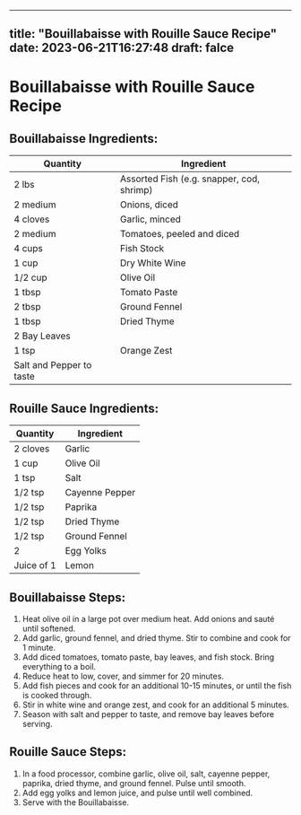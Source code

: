 
---
title: "Bouillabaisse with Rouille Sauce Recipe"
date: 2023-06-21T16:27:48
draft: falce
---

# Bouillabaisse with Rouille Sauce Recipe

## Bouillabaisse Ingredients:
| Quantity | Ingredient |
| --- | --- |
| 2 lbs | Assorted Fish (e.g. snapper, cod, shrimp) |
| 2 medium | Onions, diced |
| 4 cloves | Garlic, minced |
| 2 medium | Tomatoes, peeled and diced |
| 4 cups | Fish Stock |
| 1 cup | Dry White Wine |
| 1/2 cup | Olive Oil |
| 1 tbsp | Tomato Paste |
| 2 tbsp | Ground Fennel |
| 1 tbsp | Dried Thyme |
| 2 Bay Leaves |
| 1 tsp | Orange Zest |
| Salt and Pepper to taste |

## Rouille Sauce Ingredients:
| Quantity | Ingredient |
| --- | --- |
| 2 cloves | Garlic |
| 1 cup | Olive Oil |
| 1 tsp | Salt |
| 1/2 tsp | Cayenne Pepper |
| 1/2 tsp | Paprika |
| 1/2 tsp | Dried Thyme |
| 1/2 tsp | Ground Fennel |
| 2 | Egg Yolks |
| Juice of 1 | Lemon |

## Bouillabaisse Steps:
1. Heat olive oil in a large pot over medium heat. Add onions and sauté until softened.
2. Add garlic, ground fennel, and dried thyme. Stir to combine and cook for 1 minute.
3. Add diced tomatoes, tomato paste, bay leaves, and fish stock. Bring everything to a boil.
4. Reduce heat to low, cover, and simmer for 20 minutes.
5. Add fish pieces and cook for an additional 10-15 minutes, or until the fish is cooked through.
6. Stir in white wine and orange zest, and cook for an additional 5 minutes.
7. Season with salt and pepper to taste, and remove bay leaves before serving.

## Rouille Sauce Steps:
1. In a food processor, combine garlic, olive oil, salt, cayenne pepper, paprika, dried thyme, and ground fennel. Pulse until smooth.
2. Add egg yolks and lemon juice, and pulse until well combined.
3. Serve with the Bouillabaisse.

